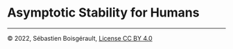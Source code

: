 
# Asymptotic Stability for Humans

--------------------------------------------------------------------------------

©️ 2022, Sébastien Boisgérault, [License CC BY 4.0](LICENSE.txt)